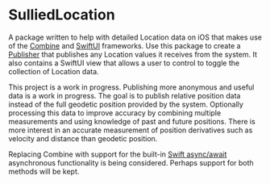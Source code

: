 # SulliedLocation

A package written to help with detailed Location data on iOS that makes use of the [Combine](https://developer.apple.com/documentation/combine/) and [SwiftUI](https://developer.apple.com/documentation/swiftui/) frameworks. Use this package to create a [Publisher](https://developer.apple.com/documentation/combine/publisher) that publishes any Location values it receives from the system. It also contains a SwiftUI view that allows a user to control to toggle the collection of Location data.

This project is a work in progress. Publishing more anonymous and useful data is a work in progress. The goal is to publish relative position data instead of the full geodetic position provided by the system. Optionally processing this data to improve accuracy by combining multiple measurements and using knowledge of past and future positions. There is more interest in an accurate measurement of position derivatives such as velocity and distance than geodetic position.

Replacing Combine with support for the built-in [Swift async/await](https://docs.swift.org/swift-book/LanguageGuide/Concurrency.html) asynchronous functionality is being considered. Perhaps support for both methods will be kept.
